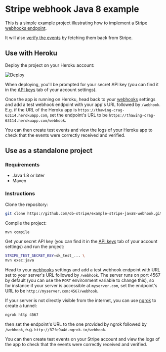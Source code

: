 # Stripe webhook Java 8 example

This is a simple example project illustrating how to implement a [Stripe webhooks endpoint](https://stripe.com/docs/webhooks).

It will also [verify the events](https://stripe.com/docs/webhooks#verifying-events) by fetching them back from Stripe.

## Use with Heroku

Deploy the project on your Heroku account:

[![Deploy](https://www.herokucdn.com/deploy/button.png)](https://heroku.com/deploy)

When deploying, you'll be prompted for your secret API key (you can find it in the [API keys](https://dashboard.stripe.com/account/apikeys) tab of your account settings).

Once the app is running on Heroku, head back to your [webhooks](https://dashboard.stripe.com/account/webhooks) settings and add a test webhook endpoint with your app's URL followed by `/webhook`. E.g. if the URL of the Heroku app is `https://thawing-crag-63114.herokuapp.com`, set the endpoint's URL to be `https://thawing-crag-63114.herokuapp.com/webhook`.

You can then create test events and view the logs of your Heroku app to check that the events were correctly received and verified.

## Use as a standalone project

### Requirements

- Java 1.8 or later
- Maven

### Instructions

Clone the repository:

```bash
git clone https://github.com/ob-stripe/example-stripe-java8-webhook.git
```

Compile the project:

```bash
mvn compile
```

Get your secret API key (you can find it in the [API keys](https://dashboard.stripe.com/account/apikeys) tab of your account settings) and run the project:

```bash
STRIPE_TEST_SECRET_KEY=sk_test_... \
mvn exec:java
```

Head to your [webhooks](https://dashboard.stripe.com/account/webhooks) settings and add a test webhook endpoint with URL set to your server's URL followed by `/webhook`. The server runs on port 4567 by default (you can use the `PORT` environment variable to change this), so for instance if your server is accessible at `myserver.com`, set the endpoint's URL to be `http://myserver.com:4567/webhook`.

If your server is not directly visible from the internet, you can use [ngrok](https://ngrok.com/) to create a tunnel:

```bash
ngrok http 4567
```

then set the endpoint's URL to the one provided by ngrok followed by `/webhook`, e.g. `http://87fe9a4d.ngrok.io/webhook`.

You can then create test events on your Stripe account and view the logs of the app to check that the events were correctly received and verified.
